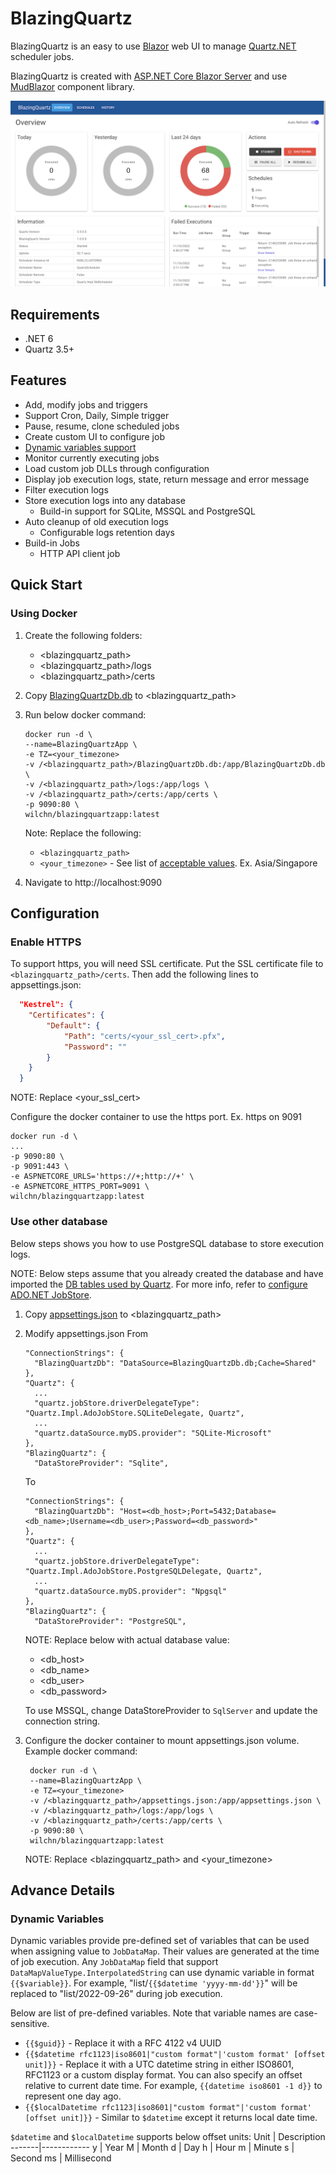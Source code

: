 # BlazingQuartz
BlazingQuartz is an easy to use [Blazor](https://blazor.net) web UI to manage [Quartz.NET](https://github.com/quartznet/quartznet) scheduler jobs.

BlazingQuartz is created with [ASP.NET Core Blazor Server](https://blazor.net) and use [MudBlazor](https://mudblazor.com) component library.

![Overview page](img/overview.png)

## Requirements
* .NET 6
* Quartz 3.5+

## Features
* Add, modify jobs and triggers
* Support Cron, Daily, Simple trigger
* Pause, resume, clone scheduled jobs
* Create custom UI to configure job
* [Dynamic variables support](#dynamic-variables)
* Monitor currently executing jobs
* Load custom job DLLs through configuration
* Display job execution logs, state, return message and error message
* Filter execution logs
* Store execution logs into any database
  * Build-in support for SQLite, MSSQL and PostgreSQL
* Auto cleanup of old execution logs
  * Configurable logs retention days
* Build-in Jobs
  * HTTP API client job

## Quick Start
### Using Docker
1. Create the following folders:
   * <blazingquartz_path>
   * <blazingquartz_path>/logs
   * <blazingquartz_path>/certs

2. Copy [BlazingQuartzDb.db](../main/src/BlazingQuartz/BlazingQuartzApp/BlazingQuartzDb.db) to <blazingquartz_path>

3. Run below docker command:
    ```
    docker run -d \
    --name=BlazingQuartzApp \
    -e TZ=<your_timezone>
    -v /<blazingquartz_path>/BlazingQuartzDb.db:/app/BlazingQuartzDb.db \
    -v /<blazingquartz_path>/logs:/app/logs \
    -v /<blazingquartz_path>/certs:/app/certs \
    -p 9090:80 \
    wilchn/blazingquartzapp:latest
    ```
    Note: Replace the following:
    - `<blazingquartz_path>`
    - `<your_timezone>` - See list of [acceptable values](https://en.wikipedia.org/wiki/List_of_tz_database_time_zones). Ex. Asia/Singapore 
4. Navigate to http://localhost:9090

## Configuration
### Enable HTTPS
To support https, you will need SSL certificate. Put the SSL certificate file to `<blazingquartz_path>/certs`.
Then add the following lines to appsettings.json:
```json
  "Kestrel": {
  	"Certificates": {
  		"Default": {
  			"Path": "certs/<your_ssl_cert>.pfx",
  			"Password": ""
  		}
  	}
  }
```
NOTE: Replace <your_ssl_cert>

Configure the docker container to use the https port. Ex. https on 9091
```
docker run -d \
...
-p 9090:80 \
-p 9091:443 \
-e ASPNETCORE_URLS='https://+;http://+' \
-e ASPNETCORE_HTTPS_PORT=9091 \
wilchn/blazingquartzapp:latest
```
### Use other database
Below steps shows you how to use PostgreSQL database to store execution logs. 

NOTE: Below steps assume that you already created the database and have imported the [DB tables used by Quartz](https://github.com/quartznet/quartznet/tree/main/database/tables). For more info, refer to [configure ADO.NET JobStore](https://www.quartz-scheduler.net/documentation/quartz-3.x/tutorial/job-stores.html#ado-net-job-store-adojobstore). 

1. Copy [appsettings.json](../main/src/BlazingQuartz/BlazingQuartzApp/appsettings.json) to <blazingquartz_path>
2. Modify appsettings.json
   From
   ```
   "ConnectionStrings": {
     "BlazingQuartzDb": "DataSource=BlazingQuartzDb.db;Cache=Shared"
   },
   "Quartz": {
     ...
     "quartz.jobStore.driverDelegateType": "Quartz.Impl.AdoJobStore.SQLiteDelegate, Quartz",
     ...
     "quartz.dataSource.myDS.provider": "SQLite-Microsoft"
   },
   "BlazingQuartz": {
     "DataStoreProvider": "Sqlite",
   ```
   To
   ```
   "ConnectionStrings": {
     "BlazingQuartzDb": "Host=<db_host>;Port=5432;Database=<db_name>;Username=<db_user>;Password=<db_password>"
   },
   "Quartz": {
     ...
     "quartz.jobStore.driverDelegateType": "Quartz.Impl.AdoJobStore.PostgreSQLDelegate, Quartz",
     ...
     "quartz.dataSource.myDS.provider": "Npgsql"
   },
   "BlazingQuartz": {
     "DataStoreProvider": "PostgreSQL",
   ```
   NOTE: Replace below with actual database value:
   - <db_host>
   - <db_name>
   - <db_user>
   - <db_password>
   
   To use MSSQL, change DataStoreProvider to `SqlServer` and update the connection string.
3. Configure the docker container to mount appsettings.json volume. Example docker command:
   ```
    docker run -d \
    --name=BlazingQuartzApp \
    -e TZ=<your_timezone>
    -v /<blazingquartz_path>/appsettings.json:/app/appsettings.json \
    -v /<blazingquartz_path>/logs:/app/logs \
    -v /<blazingquartz_path>/certs:/app/certs \
    -p 9090:80 \
    wilchn/blazingquartzapp:latest
   ```
   NOTE: Replace <blazingquartz_path> and <your_timezone>


## Advance Details

### Dynamic Variables
Dynamic variables provide pre-defined set of variables that can be used when assigning value to `JobDataMap`. Their values are generated at the time of job execution. Any `JobDataMap` field that support `DataMapValueType.InterpolatedString` can use dynamic variable in format ``{{$variable}}``. For example, "list/`{{$datetime 'yyyy-mm-dd'}}`" will be replaced to "list/2022-09-26" during job execution. 

Below are list of pre-defined variables. Note that variable names are case-sensitive.
- `{{$guid}}` - Replace it with a RFC 4122 v4 UUID
- `{{$datetime rfc1123|iso8601|"custom format"|'custom format' [offset unit]}}` - Replace it with a UTC datetime string in either ISO8601, RFC1123 or a custom display format. You can also specify an offset relative to current date time. For example, `{{datetime iso8601 -1 d}}` to represent one day ago.
- `{{$localDatetime rfc1123|iso8601|"custom format"|'custom format' [offset unit]}}` - Similar to `$datetime` except it returns local date time.

`$datetime` and `$localDatetime` supports below offset units:
Unit   | Description
-------|------------
y      | Year
M      | Month
d      | Day
h      | Hour
m      | Minute
s      | Second
ms     | Millisecond
